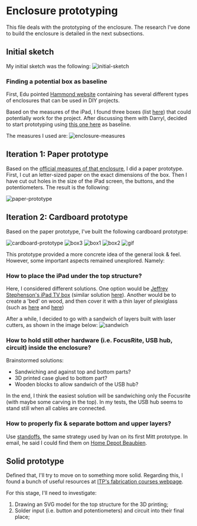 # Enclosure prototyping
This file deals with the prototyping of the enclosure. The research I've done to build the enclosure is detailed in the next subsections.

## Initial sketch
My initial sketch was the following:
![initial-sketch](./images/initial-sketch.jpg)

### Finding a potential box as baseline
First, Edu pointed [Hammond website](https://www.hammfg.com) containing has several different types of enclosures that can be used in DIY projects.

Based on the measures of the iPad, I found three boxes (list [here](https://docs.google.com/spreadsheets/d/1D_RBQ6R6dxn2w-e68LABvtBa7pAwvGjO6KwVCHRj6x4/edit?usp=sharing)) that could potentially work for the project. After discussing them with Darryl, decided to start prototyping using [this one here](https://www.hammfg.com/part/1441-22BK3CWW?referer=1234) as baseline.

The measures I used are:
![enclosure-measures](./images/enclosure-measures.jpg)

## Iteration 1: Paper prototype
Based on the [official measures of that enclosure](https://www.hammfg.com/files/parts/pdf/1441-22BK3CWW.pdf), I did a paper prototype. First, I cut an letter-sized paper on the exact dimensions of the box. Then I have cut out holes in the size of the iPad screen, the buttons, and the potentiometers. The result is the following:

![paper-prototype](./images/paper-prototype.jpg)

## Iteration 2: Cardboard prototype
Based on the paper prototype, I've built the following cardboard prototype:

![cardboard-prototype](./images/cardboard-prototype.jpg)
![box3](./images/box3.jpg)
![box1](./images/box1.jpg)
![box2](./images/box2.jpg)
![gif](./images/test.gif)

This prototype provided a more concrete idea of the general look & feel. However, some important aspects remained unexplored. Namely:

### How to place the iPad under the top structure?
Here, I considered different solutions. One option would be [Jeffrey Stephenson's iPad TV box](http://slipperyskip.com/page38.html) (similar solution [here](https://www.youtube.com/watch?v=WuSLoM4i7Og)). Another would be to create a 'bed' on wood, and then cover it with a thin layer of plexiglass (such as [here](https://www.youtube.com/watch?v=Mjn0Njk-Nx8) and [here](https://www.youtube.com/watch?v=dWabuJQFBD0))

After a while, I decided to go with a sandwich of layers built with laser cutters, as shown in the image below:
![sandwich](./images/sandwich.jpg)

### How to hold still other hardware (i.e. FocusRite, USB hub, circuit) inside the enclosure?
Brainstormed solutions:
- Sandwiching and against top and bottom parts?
- 3D printed case glued to bottom part?
- Wooden blocks to allow sandwich of the USB hub?

In the end, I think the easiest solution will be sandwiching only the Focusrite (with maybe some carving in the top). In my tests, the USB hub seems to stand still when all cables are connected.

### How to properly fix & separate bottom and upper layers?
Use [standoffs](https://www.mcmaster.com/#spacers-and-standoffs/=b5fq5j), the same strategy used by Ivan on its first Mitt prototype. In email, he said I could find them on [Home Depot Beaubien](https://www.homedepot.ca/en/home.html).

## Solid prototype
Defined that, I'll try to move on to something more solid. Regarding this, I found a bunch of useful resources at [ITP's fabrication courses webpage](https://itp.nyu.edu/fab/).

For this stage, I'll need to investigate:
1. Drawing an SVG model for the top structure for the 3D printing;
2. Solder input (i.e. button and potentiometers) and circuit into their final place;
